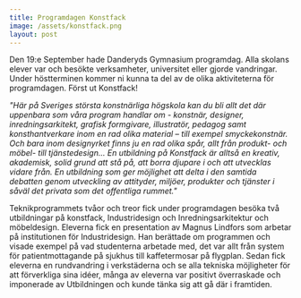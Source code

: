 ```yaml
---
title: Programdagen Konstfack
image: /assets/konstfack.png
layout: post
---
```


Den 19:e September hade Danderyds Gymnasium programdag. Alla skolans elever var och besökte verksamheter, universitet eller gjorde vandringar. Under höstterminen kommer ni kunna ta del av de olika aktiviteterna för programdagen. Först ut Konstfack!

<i>"Här på Sveriges största konstnärliga högskola kan du bli allt det där uppenbara som våra program handlar om - konstnär, designer, inredningsarkitekt, grafisk formgivare, illustratör, pedagog samt konsthantverkare inom en rad olika material – till exempel smyckekonstnär. 
Och bara inom designyrket finns ju en rad olika spår, allt från produkt- och möbel- till tjänstedesign...
En utbildning på Konstfack är alltså en kreativ, akademisk, solid grund att stå på, att borra djupare i och att utvecklas vidare från. 
En utbildning som ger möjlighet att delta i den samtida debatten genom utveckling av attityder, miljöer, produkter och tjänster i såväl det privata som det offentliga rummet."</i>

Teknikprogrammets tvåor och treor fick under programdagen besöka två utbildningar på konstfack, Industridesign och Inredningsarkitektur och möbeldesign.
Eleverna fick en presentation av Magnus Lindfors som arbetar på institutionen för Industridesign. Han berättade om programmen och visade exempel på vad studenterna arbetade med, det var allt från system för patientmottagande på sjukhus till kaffetermosar på flygplan.
Sedan fick eleverna en rundvandring i verkstäderna och se alla tekniska möjligheter för att förverkliga sina idéer, många av eleverna var positivt överraskade och imponerade av Utbildningen och kunde tänka sig att gå där i framtiden. 

